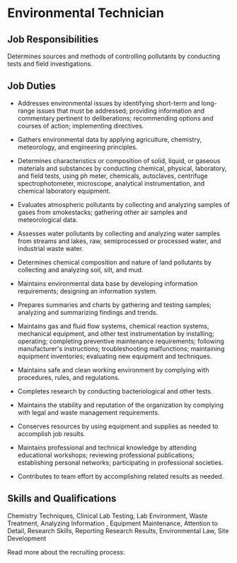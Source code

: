 # Environmental Technician

## Job Responsibilities

Determines sources and methods of controlling pollutants by conducting tests and field investigations.

## Job Duties

* Addresses environmental issues by identifying short-term and long-range issues that must be addressed; providing information and commentary pertinent to deliberations; recommending options and courses of action; implementing directives.

* Gathers environmental data by applying agriculture, chemistry, meteorology, and engineering principles.

* Determines characteristics or composition of solid, liquid, or gaseous materials and substances by conducting chemical, physical, laboratory, and field tests, using ph meter, chemicals, autoclaves, centrifuge spectrophotometer, microscope, analytical instrumentation, and chemical laboratory equipment.

* Evaluates atmospheric pollutants by collecting and analyzing samples of gases from smokestacks; gathering other air samples and meteorological data.

* Assesses water pollutants by collecting and analyzing water samples from streams and lakes, raw, semiprocessed or processed water, and industrial waste water.

* Determines chemical composition and nature of land pollutants by collecting and analyzing soil, silt, and mud.

* Maintains environmental data base by developing information requirements; designing an information system.

* Prepares summaries and charts by gathering and testing samples; analyzing and summarizing findings and trends.

* Maintains gas and fluid flow systems, chemical reaction systems, mechanical equipment, and other test instrumentation by installing; operating; completing preventive maintenance requirements; following manufacturer&apos;s instructions; troubleshooting malfunctions; maintaining equipment inventories; evaluating new equipment and techniques.

* Maintains safe and clean working environment by complying with procedures, rules, and regulations.

* Completes research by conducting bacteriological and other tests.

* Maintains the stability and reputation of the organization by complying with legal and waste management requirements.

* Conserves resources by using equipment and supplies as needed to accomplish job results.

* Maintains professional and technical knowledge by attending educational workshops; reviewing professional publications; establishing personal networks; participating in professional societies.

* Contributes to team effort by accomplishing related results as needed.

## Skills and Qualifications

Chemistry Techniques, Clinical Lab Testing, Lab Environment, Waste Treatment, Analyzing Information , Equipment Maintenance, Attention to Detail, Research Skills, Reporting Research Results, Environmental Law, Site Development

Read more about the recruiting process:
